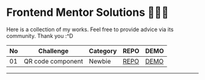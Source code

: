 # Frontend Mentor Solutions 🧑🏻‍🎨

Here is a collection of my works. Feel free to provide advice via its community. Thank you :^D

| No  | Challenge         | Category | REPO                                                                          | DEMO                                                                |
| --- | ----------------- | -------- | ----------------------------------------------------------------------------- | ------------------------------------------------------------------- |
| 01  | QR code component | Newbie   | [REPO](https://github.com/LJBL22/frontend-mentor/tree/main/qr-code-component) | [DEMO](https://ljbl22.github.io/frontend-mentor/qr-code-component/) |

---
